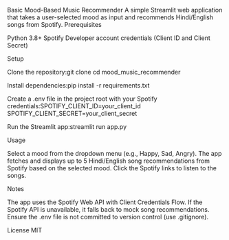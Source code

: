 Basic Mood-Based Music Recommender
A simple Streamlit web application that takes a user-selected mood as input and recommends Hindi/English songs from Spotify.
Prerequisites

Python 3.8+
Spotify Developer account credentials (Client ID and Client Secret)

Setup

Clone the repository:git clone <your-repo-url>
cd mood_music_recommender


Install dependencies:pip install -r requirements.txt


Create a .env file in the project root with your Spotify credentials:SPOTIFY_CLIENT_ID=your_client_id
SPOTIFY_CLIENT_SECRET=your_client_secret


Run the Streamlit app:streamlit run app.py



Usage

Select a mood from the dropdown menu (e.g., Happy, Sad, Angry).
The app fetches and displays up to 5 Hindi/English song recommendations from Spotify based on the selected mood.
Click the Spotify links to listen to the songs.

Notes

The app uses the Spotify Web API with Client Credentials Flow.
If the Spotify API is unavailable, it falls back to mock song recommendations.
Ensure the .env file is not committed to version control (use .gitignore).

License
MIT
